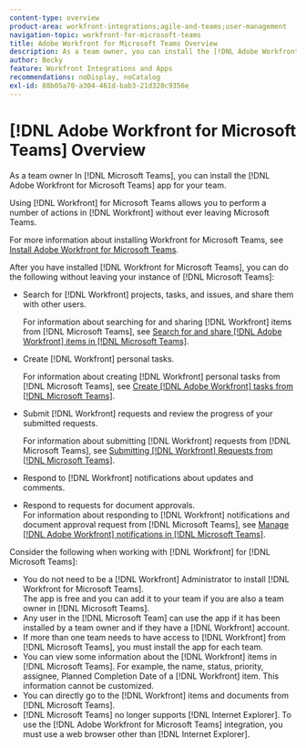```yaml
---
content-type: overview
product-area: workfront-integrations;agile-and-teams;user-management
navigation-topic: workfront-for-microsoft-teams
title: Adobe Workfront for Microsoft Teams Overview
description: As a team owner, you can install the [!DNL Adobe Workfront for Microsoft Teams] app for your team.
author: Becky
feature: Workfront Integrations and Apps
recommendations: noDisplay, noCatalog
exl-id: 88b05a70-a304-461d-bab3-21d328c9356e
---
```

# [!DNL Adobe Workfront for Microsoft Teams] Overview

<!-- Audited: 12/2023 -->

<!--

>[!NOTE]
>
>As of July 1, 2025, Microsoft will remove support for the Classic Teams desktop app. As a result, the Workfront integration with Microsoft Teams will not be supported after the Classic Teams desktop app is no longer available.

-->

As a team owner In [!DNL Microsoft Teams], you can install the [!DNL Adobe Workfront for Microsoft Teams] app for your team.

Using [!DNL Workfront] for Microsoft Teams allows you to perform a number of actions in [!DNL Workfront] without ever leaving Microsoft Teams.

For more information about installing Workfront for Microsoft Teams, see [Install Adobe Workfront for Microsoft Teams](../../workfront-integrations-and-apps/using-workfront-with-microsoft-teams/install-workfront-ms-teams.md).

After you have installed [!DNL Workfront for Microsoft Teams], you can do the following without leaving your instance of [!DNL Microsoft Teams]:

* Search for [!DNL Workfront] projects, tasks, and issues, and share them with other users.

   For information about searching for and sharing [!DNL Workfront] items from [!DNL Microsoft Teams], see [Search for and share [!DNL Adobe Workfront] items in [!DNL Microsoft Teams]](../../workfront-integrations-and-apps/using-workfront-with-microsoft-teams/search-for-and-share-wf-items-in-ms-teams.md).

* Create [!DNL Workfront] personal tasks.

   For information about creating [!DNL Workfront] personal tasks from [!DNL Microsoft Teams], see [Create [!DNL Adobe Workfront] tasks from [!DNL Microsoft Teams]](../../workfront-integrations-and-apps/using-workfront-with-microsoft-teams/create-workfront-tasks-from-ms-teams.md).

* Submit [!DNL Workfront] requests and review the progress of your submitted requests.

   For information about submitting [!DNL Workfront] requests from [!DNL Microsoft Teams], see [Submitting [!DNL Workfront] Requests from [!DNL Microsoft Teams]](../../workfront-integrations-and-apps/using-workfront-with-microsoft-teams/submit-workfront-requests-from-ms-teams.md).

* Respond to [!DNL Workfront] notifications about updates and comments.
* Respond to requests for document approvals.\
   For information about responding to [!DNL Workfront] notifications and document approval request from [!DNL Microsoft Teams], see [Manage [!DNL Adobe Workfront] notifications in [!DNL Microsoft Teams]](../../workfront-integrations-and-apps/using-workfront-with-microsoft-teams/manage-wf-notifications-approval-requests-ms-teams.md).

Consider the following when working with [!DNL Workfront] for [!DNL Microsoft Teams]:

* You do not need to be a [!DNL Workfront] Administrator to install [!DNL Workfront for Microsoft Teams].\
   The app is free and you can add it to your team if you are also a team owner in [!DNL Microsoft Teams]. 
* Any user in the [!DNL Microsoft Team] can use the app if it has been installed by a team owner and if they have a [!DNL Workfront] account. 
* If more than one team needs to have access to [!DNL Workfront] from [!DNL Microsoft Teams], you must install the app for each team. 
* You can view some information about the [!DNL Workfront] items in [!DNL Microsoft Teams]. For example, the name, status, priority, assignee, Planned Completion Date of a [!DNL Workfront] item. This information cannot be customized.
* You can directly go to the [!DNL Workfront] items and documents from [!DNL Microsoft Teams].
* [!DNL Microsoft Teams] no longer supports [!DNL Internet Explorer]. To use the [!DNL Adobe Workfront for Microsoft Teams] integration, you must use a web browser other than [!DNL Internet Explorer].
